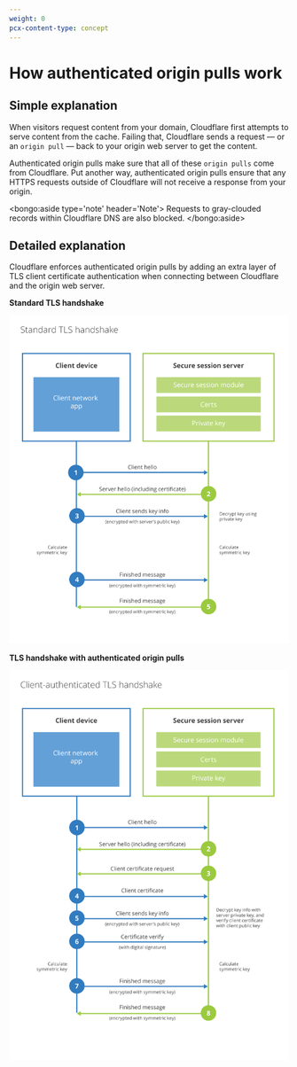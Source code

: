```yaml
---
weight: 0
pcx-content-type: concept
---
```


# How authenticated origin pulls work

## Simple explanation

When visitors request content from your domain, Cloudflare first attempts to serve content from the cache. Failing that, Cloudflare sends a request — or an `origin pull` — back to your origin web server to get the content.

Authenticated origin pulls make sure that all of these `origin pulls` come from Cloudflare. Put another way, authenticated origin pulls ensure that any HTTPS requests outside of Cloudflare will not receive a response from your origin.

<bongo:aside type='note' header='Note'>
Requests to gray-clouded records within Cloudflare DNS are also blocked.
</bongo:aside>

## Detailed explanation

Cloudflare enforces authenticated origin pulls by adding an extra layer of TLS client certificate authentication when connecting between Cloudflare and the origin web server.

**Standard TLS handshake**

![Standard TLS handshake](../../static/client-auth-tls-standard.png)

**TLS handshake with authenticated origin pulls**

![Client authenticated TLS handshake](../../static/client-auth-tls-handshake.png)
